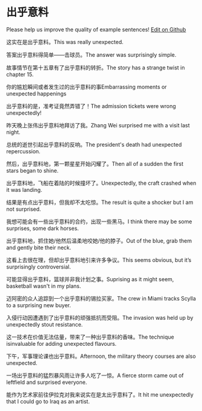# 出乎意料

Please help us improve the quality of example sentences! [Edit on Github](https://github.com/jiyushe/jiyu-example-sentence-source/blob/main/chinese/chuhuyiliao.md)

<p><span class="chinese">这实在是出乎意料。</span><span class="english">This was really unexpected.</span></p>

<p><span class="chinese">答案出乎意料得简单——击球员。</span><span class="english">The answer was surprisingly simple.</span></p>

<p><span class="chinese">故事情节在第十五章有了出乎意料的转折。</span><span class="english">The story has a strange twist in chapter 15.</span></p>

<p><span class="chinese">你的尴尬瞬间或者发生过的出乎意料的事</span><span class="english">Embarrassing moments or unexpected happenings</span></p>

<p><span class="chinese">出乎意料的是，准考证竟然弄错了！</span><span class="english">The admission tickets were wrong unexpectedly!</span></p>

<p><span class="chinese">昨天晚上张伟出乎意料地拜访了我。</span><span class="english">Zhang Wei surprised me with a visit last night.</span></p>

<p><span class="chinese">总统的逝世引起出乎意料的反响。</span><span class="english">The president's death had unexpected repercussion.</span></p>

<p><span class="chinese">然后，出乎意料地，第一颗星星开始闪耀了。</span><span class="english">Then all of a sudden the first stars began to shine.</span></p>

<p><span class="chinese">出乎意料地，飞船在着陆的时候撞坏了。</span><span class="english">Unexpectedly, the craft crashed when it was landing.</span></p>

<p><span class="chinese">结果是有点出乎意料，但我却不太吃惊。</span><span class="english">The result is quite a shocker but I am not surprised.</span></p>

<p><span class="chinese">我想可能会有一些出乎意料的合约，出现一些黑马。</span><span class="english">I think there may be some surprises, some dark horses.</span></p>

<p><span class="chinese">出乎意料地，抓住她/他然后温柔地咬她/他的脖子。</span><span class="english">Out of the blue, grab them and gently bite their neck.</span></p>

<p><span class="chinese">这看上去很在理，但却出乎意料地引来许多争议。</span><span class="english">This seems obvious, but it’s surprisingly controversial.</span></p>

<p><span class="chinese">可能显得出乎意料，篮球并非我计划之事。</span><span class="english">Suprising as it might seem, basketball wasn't in my plans.</span></p>

<p><span class="chinese">迈阿密的众人追踪到一个出乎意料的锡拉买家。</span><span class="english">The crew in Miami tracks Scylla to a surprising new buyer.</span></p>

<p><span class="chinese">入侵行动因遭遇到了出乎意料的顽强抵抗而受阻。</span><span class="english">The invasion was held up by unexpectedly stout resistance.</span></p>

<p><span class="chinese">这一技术在价值无法估量，带来了一种出乎意料的香味。</span><span class="english">The technique isinvaluable for adding unexpected flavours.</span></p>

<p><span class="chinese">下午，军事理论课也出乎意料。</span><span class="english">Afternoon, the military theory courses are also unexpected.</span></p>

<p><span class="chinese">一场出乎意料的猛烈暴风雨让许多人吃了一惊。</span><span class="english">A fierce storm came out of leftfield and surprised everyone.</span></p>

<p><span class="chinese">能作为艺术家前往伊拉克对我来说实在是太出乎意料了。</span><span class="english">It hit me unexpectedly that I could go to Iraq as an artist.</span></p>

